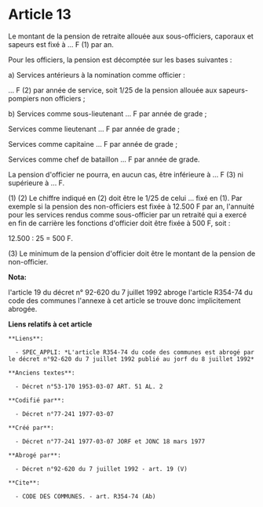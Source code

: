 # Article 13

Le montant de la pension de retraite allouée aux sous-officiers, caporaux et sapeurs est fixé à ... F (1) par an.

Pour les officiers, la pension est décomptée sur les bases suivantes :

a) Services antérieurs à la nomination comme officier :

... F (2) par année de service, soit 1/25 de la pension allouée aux sapeurs-pompiers non officiers ;

b) Services comme sous-lieutenant ... F par année de grade ;

Services comme lieutenant ... F par année de grade ;

Services comme capitaine ... F par année de grade ;

Services comme chef de bataillon ... F par année de grade.

La pension d'officier ne pourra, en aucun cas, être inférieure à ... F (3) ni supérieure à ... F.

(1) (2) Le chiffre indiqué en (2) doit être le 1/25 de celui ... fixé en (1). Par exemple si la pension des non-officiers est
fixée à 12.500 F par an, l'annuité pour les services rendus comme sous-officier par un retraité qui a exercé en fin de
carrière les fonctions d'officier doit être fixée à 500 F, soit :

12.500 : 25 = 500 F.

(3) Le minimum de la pension d'officier doit être le montant de la pension de non-officier.

**Nota:**

l'article 19 du décret n° 92-620 du 7 juillet 1992 abroge l'article R354-74 du code des communes l'annexe à cet article se
trouve donc implicitement abrogée.

**Liens relatifs à cet article**

	**Liens**:

	  - SPEC_APPLI: *L'article R354-74 du code des communes est abrogé par le décret n°92-620 du 7 juillet 1992 publié au jorf du 8 juillet 1992*

	**Anciens textes**:

	  - Décret n°53-170 1953-03-07 ART. 51 AL. 2

	**Codifié par**:

	  - Décret n°77-241 1977-03-07

	**Créé par**:

	  - Décret n°77-241 1977-03-07 JORF et JONC 18 mars 1977

	**Abrogé par**:

	  - Décret n°92-620 du 7 juillet 1992 - art. 19 (V)

	**Cite**:

	  - CODE DES COMMUNES. - art. R354-74 (Ab)
